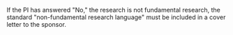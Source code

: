If the PI has answered "No," the research is not fundamental research, the standard "non-fundamental research language" must be included in a cover letter to the sponsor.
